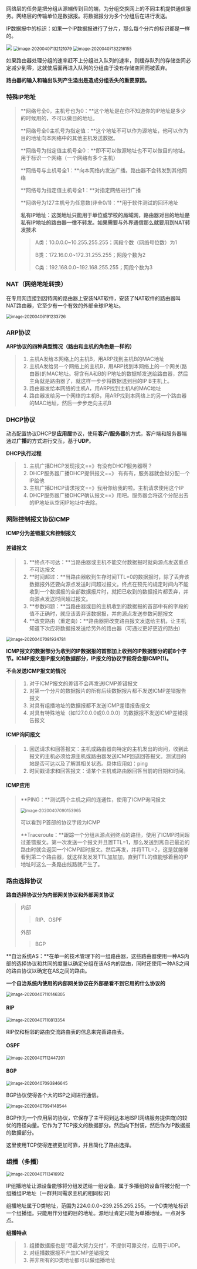 网络层的任务是把分组从源端传到目的端，为分组交换网上的不同主机提供通信服务。网络层的传输单位是数据报。将数据报分为多个分组后在进行发送。

IP数据报中的标识：如果一个IP数据报进行了分片，那么每个分片的标识都是一样的。

<img src=".\图片\image-20200407132029007.png"/>

<img src=".\图片\image-20200407132121079.png" alt="image-20200407132121079" style="zoom:80%;" />

<img src=".\图片\image-20200407132216155.png" alt="image-20200407132216155" style="zoom:80%;" />

如果路由器处理分组的速率赶不上分组进入队列的速率，则缓存队列的存储空间必定减少到零，这就使后面再进入队列的分组由于没有存储空间而被丢弃。

**路由器的输入和输出队列产生溢出是造成分组丢失的重要原因。**

### 特殊IP地址

> **网络号全0，主机号也为0：**这个地址是在你不知道你的IP地址是多少的时候用的，不可以做目的地址。
>
> **网络号全0主机号为指定值：**这个地址不可以作为源地址，他可以作为目的地址向本网络中的其他主机发送数据。
>
> **网络号为指定值主机号全0：**即不可以做源地址也不可以做目的地址。用于标识一个网络（一个网络有多个主机）
>
> **网络号与主机号全1：**向本网络内发送广播。路由器不会转发到其他网络
>
> **网络号为指定值主机号全1：**对指定网络进行广播
>
> **网络号为127主机号为任意数(非全0/1)：**用于软件测试的回环地址
>
> **私有IP地址：这类地址只能用于单位或学校的局域网，路由器对目的地址是私有IP地址的路由器一律不转发。如果需要与外界通信那么就要用到NAT转发技术**
>
> > A类：10.0.0.0~10.255.255.255；网段个数（网络号位数）为1
> >
> > B类：172.16.0.0~172.31.255.255；网段个数为2
> >
> > C类：192.168.0.0~192.168.255.255；网段个数为3

### NAT（网络地址转换）

在专用网连接到因特网的路由器上安装NAT软件，安装了NAT软件的路由器叫NAT路由器，它至少有一个有效的外部全球IP地址。

<img src=".\图片\image-20200406191233726.png" alt="image-20200406191233726" style="zoom:80%;" />

### ARP协议

**ARP协议的四种典型情况（路由和主机的角色是一样的）**

> 1. 主机A发给本网络上的主机B，用ARP找到主机B的MAC地址
> 2. 主机A发给另一个网络上的主机B，用ARP找到本网络上的一个网关(路由器)的MAC地址。将含有A和B的IP地址的数据帧发送给路由器，然后主角就是路由器了，就这样一步步将数据送到目的IP B主机上。
> 3. 路由器发给本网络的主机A，用ARP找到主机A的MAC地址
> 4. 路由器发给另一个网络的主机B，用ARP找到本网络上的另一个路由器的MAC地址，然后一步步走向主机B 

### DHCP协议

动态配置协议DHCP是**应用层**协议，使用**客户/服务器**的方式，客户端和服务器端通过**广播**的方式进行交互，基于**UDP**。

**DHCP执行过程**

> 1. 主机广播DHCP发现报文==》有没有DHCP服务器啊？
> 2. DHCP服务器广播DHCP提供报文==》 有有有，服务器就会拟分配一个IP给他
> 3. 主机广播DHCP请求报文==》我用你给我的啦。主机请求使用这个IP
> 4. DHCP服务器广播DHCP确认报文==》用吧。服务器会将这个分配出去的IP地址从空闲IP地址中去除。

### 网际控制报文协议ICMP

**ICMP分为差错报文和控制报文**

#### 差错报文

> 1. **终点不可达：**当路由器或主机不能交付数据报时就向源点发送重点不可达报文
> 2. **时间超过：**当路由器收到生存时间TTL=0的数据报时，除了丢弃该数据报外还要向源点发送时间超过报文。终点在预先的规定时间内不能收到一个数据报的全部数据报片时，就把已收到的数据报片都丢弃，并向源点发送时间超过报文。
> 3. **参数问题：**当路由器或目的主机收到的数据报的首部中有的字段的值不正确时，就应该丢弃该数据报，并向源点发送参数问题报文
> 4. **改变路由（重定向）：**路由器把改变路由报文发送给主机，让主机知道下次应将数据报发送给另外的路由器（可通过更好更近的路由）

<img src=".\图片\image-20200407081934781.png" alt="image-20200407081934781" style="zoom:80%;" />

**ICMP报文的数据部分为收到的IP数据报的首部加上收到的IP数据部分的前8个字节。ICMP报文是IP报文的数据部分，IP报文的协议字段将会是ICMP(1)。**

**不会发送ICMP报文的情况**

> 1. 对于ICMP报文的差错不会再发送ICMP差错报文
> 2. 对第一个分片的数据报片的所有后续数据报片都不发送ICMP差错报告报文
> 3. 对具有组播地址的数据报都不发送ICMP差错报告报文
> 4. 对具有特殊地址（如127.0.0.0或0.0.0.0）的数据报不发送ICMP差错报告报文

#### ICMP询问报文

> 1. 回送请求和回答报文：主机或路由器向特定的主机发出的询问，收到此报文的主机必须给源主机或路由器发送ICMP回送回答报文。测试目的站是否可达以及了解其相关状态。具体应用如：ping
> 2. 时间戳请求和回答报文：请某个主机或路由器回答当前的日期和时间。

#### ICMP应用

> **PING：**测试两个主机之间的连通性，使用了ICMP询问报文
>
> <img src=".\图片\image-20200407090153965.png" alt="image-20200407090153965" style="zoom:80%;" />
>
> 可以看到IP首部的协议字段为ICMP
>
> **Traceroute：**跟踪一个分组从源点到终点的路径，使用了ICMP时间超过差错报文。第一次发送一个报文并且置TTL=1，那么发送到离自己最近的路由时就会返回一个ICMP超时报文。然后再发，并将TTL=2，这是就能够看到第二个路由器，就这样发发发TTL加加加，直到TTL的值能够着目的IP地址时这么一条路由线路就产生了。

### 路由选择协议

**路由选择协议分为内部网关协议和外部网关协议**

> 内部
>
> > RIP、OSPF
>
> 外部
>
> > BGP

**自治系统AS：**在单一的技术管理下的一组路由器，这些路由器使用一种AS内部的选择协议和共同的度量以确定分组在该AS内的路由，同时还使用一种AS之间的路由协议以确定在AS之间的路由。

**一个自治系统内使用的内部网关协议在外部是看不到它用的什么协议的**

<img src=".\图片\image-20200407110146305.png" alt="image-20200407110146305" style="zoom:80%;" />

#### RIP

<img src=".\图片\image-20200407110813354.png" alt="image-20200407110813354" style="zoom:80%;" />

RIP仅和相邻的路由交流路由表的信息来完善路由表。

#### OSPF

<img src=".\图片\image-20200407112447201.png" alt="image-20200407112447201" style="zoom:80%;" />

#### BGP

<img src=".\图片\image-20200407093846645.png" alt="image-20200407093846645" style="zoom:80%;" />

BGP协议使得各个大的ISP之间进行通信。

<img src=".\图片\image-20200407094148544.png" alt="image-20200407094148544" style="zoom:80%;" />

BGP作为一个应用层的协议，它保存了主干网到达本地ISP(网络服务提供商)的较优的路径向量。它作为了TCP报文的数据部分。然后向下封装，然后作为IP数据报的数据部分。

这里使用TCP使得连接更加可靠，并且简化了路由选择。

### 组播（多播）

<img src=".\图片\image-20200407113416912.png" alt="image-20200407113416912" style="zoom:80%;" />

IP组播地址让源设备能够将分组发送给一组设备。属于多播组的设备将被分配一个组播组IP地址（一群共同需求主机的相同标识）

组播地址属于D类地址，范围为224.0.0.0~239.255.255.255。一个D类地址标识一个组播组。只能用作分组的目的地址。源地址肯定只能为单播地址。一点对多点。

**组播特点**

> 1. 组播数据报也是“尽最大努力交付”，不提供可靠交付，应用于UDP。
> 2. 对组播数据报不产生ICMP差错报文
> 3. 并非所有的D类地址都可以做组播地址